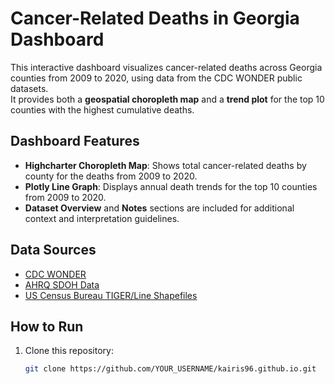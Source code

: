 # Cancer-Related Deaths in Georgia Dashboard

This interactive dashboard visualizes cancer-related deaths across Georgia counties from 2009 to 2020, using data from the CDC WONDER public datasets.  
It provides both a **geospatial choropleth map** and a **trend plot** for the top 10 counties with the highest cumulative deaths.

## Dashboard Features
- **Highcharter Choropleth Map**: Shows total cancer-related deaths by county for the deaths from 2009 to 2020.
- **Plotly Line Graph**: Displays annual death trends for the top 10 counties from 2009 to 2020.
- **Dataset Overview** and **Notes** sections are included for additional context and interpretation guidelines.

## Data Sources
- [CDC WONDER](https://wonder.cdc.gov/)
- [AHRQ SDOH Data](https://www.ahrq.gov/sdoh/data-analytics/sdoh-data.htm)
- [US Census Bureau TIGER/Line Shapefiles](https://www.census.gov/geographies/mapping-files/time-series/geo/tiger-line-file.html)

## How to Run
1. Clone this repository:
   ```bash
   git clone https://github.com/YOUR_USERNAME/kairis96.github.io.git
